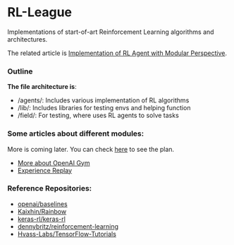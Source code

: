 # RL-League
Implementations of start-of-art Reinforcement Learning algorithms and architectures.

The related article is [Implementation of RL Agent with Modular Perspective](http://fzruniverse.life/2018/03/24/Modular-Architecture-for-Implementing-RL-Agent/).

### Outline

**The file architecture is**:
- /agents/: Includes various implementation of RL algorithms
- /lib/: Includes libraries for testing envs and helping function
- /field/: For testing, where uses RL agents to solve tasks

### Some articles about different modules:

More is coming later. You can check [here](http://fzruniverse.life/2018/03/23/Introduction/) to see the plan.

- [More about OpenAI Gym](http://fzruniverse.life/2018/03/28/Have-more-fun-in-OpenAI-Gym/)
- [Experience Replay](http://fzruniverse.life/2018/03/25/Experience-Replay/)

### Reference Repositories:

- [openai/baselines](https://github.com/openai/baselines)
- [Kaixhin/Rainbow](https://github.com/Kaixhin/Rainbow)
- [keras-rl/keras-rl](https://github.com/keras-rl/keras-rl)
- [dennybritz/reinforcement-learning](https://github.com/dennybritz/reinforcement-learning)
- [Hvass-Labs/TensorFlow-Tutorials](https://github.com/Hvass-Labs/TensorFlow-Tutorials)
